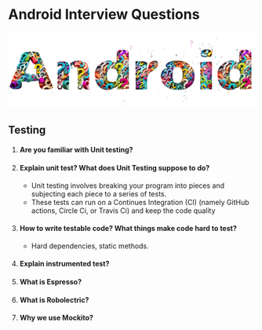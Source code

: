 # Android Interview Questions
![Android Interview Questions](images/icon.png)

## Testing

1. #### Are you familiar with Unit testing?

2. #### Explain unit test? What does Unit Testing suppose to do?

   * Unit testing involves breaking your program into pieces and subjecting each piece to a series of tests.
   * These tests can run on a Continues Integration (CI) (namely GitHub actions, Circle Ci, or Travis Ci) and keep the code quality

3. #### How to write testable code? What things make code hard to test?

   * Hard dependencies, static methods.

4. #### Explain instrumented test?

5. #### What is Espresso?

6. #### What is Robolectric?

7. #### Why we use Mockito?